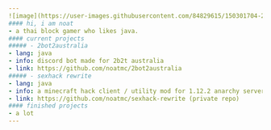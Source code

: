 ```yaml
---
![image](https://user-images.githubusercontent.com/84829615/150301704-2656605f-a38b-4557-a0e9-cdb9eca10442.png)
#### hi, i am noat
- a thai block gamer who likes java.
#### current projects
##### - 2bot2australia
- lang: java
- info: discord bot made for 2b2t australia
- link: https://github.com/noatmc/2bot2australia
##### - sexhack rewrite
- lang: java
- info: a minecraft hack client / utility mod for 1.12.2 anarchy servers
- link: https://github.com/noatmc/sexhack-rewrite (private repo)
#### finished projects
- a lot
---
```

